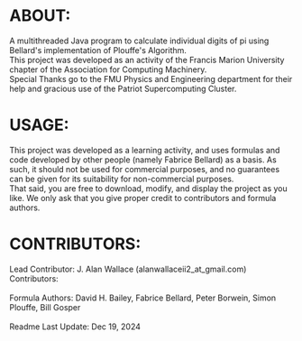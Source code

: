 <h1>ABOUT:</h1> 
A multithreaded Java program to calculate individual digits of pi using Bellard's implementation of Plouffe's Algorithm. <br>
This project was developed as an activity of the Francis Marion University chapter of the Association for Computing Machinery. <br>
Special Thanks go to the FMU Physics and Engineering department for their help and gracious use of the Patriot Supercomputing Cluster. <br>

<h1>USAGE:</h1>
This project was developed as a learning activity, and uses formulas and code developed by other people (namely Fabrice Bellard) as a basis. As such, it should not be used for commercial purposes, and no guarantees can be given for its suitability for non-commercial purposes.
<br>That said, you are free to download, modify, and display the project as you like. We only ask that you give proper credit to contributors and formula authors.

<h1>CONTRIBUTORS:</h1>
Lead Contributor: J. Alan Wallace (alanwallaceii2_at_gmail.com)<br>
Contributors: <br>
<br>
Formula Authors: David H. Bailey, Fabrice Bellard, Peter Borwein, Simon Plouffe, Bill Gosper 
<br>
<br>
Readme Last Update: Dec 19, 2024
